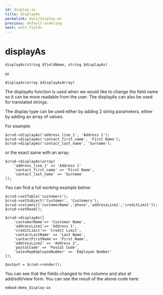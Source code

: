 ```yaml
---
id: display-as
title: displayAs
permalink: docs/display-as
previous: default-ordering
next: edit-fields
---
```


# displayAs


<pre><code class="language-php">displayAs(string $fieldName, string $displayAs)</code></pre>
or
<pre><code class="language-php">displayAs(array $displayAsArray)</code></pre>
The displayAs function is used when we would like to change the field name so it can be more readable from the user. The displayAs can also be used for translated strings. 

The display type can be used either by adding 2 string parameters, either by adding an array of values.

For example:
<pre><code class="language-php">$crud->displayAs('address_line_1', 'Address 1');
$crud->displayAs('contact_first_name', 'First Name');
$crud->displayAs('contact_last_name', 'Surname');
</code></pre>

or the exact same with an array:
<pre><code class="language-php">$crud->displayAs(array(
    'address_line_1' => 'Address 1'
    'contact_first_name' => 'First Name',
    'contact_last_name' => 'Surname'
));</code></pre>


You can find a full working example below:
<pre><code class="language-php">$crud->setTable('customers');
$crud->setSubject('Customer', 'Customers');
$crud->columns(['customerName','phone','addressLine1','creditLimit']);
$crud->setRead();

$crud->displayAs([
    'customerName'=> 'Customer Name',
    'addressLine1'=> 'Address 1',
    'creditLimit'=> 'Credit Limit',
    'contactLastName' => 'Last Name',
    'contactFirstName'=> 'First Name',
    'addressLine2' => 'Address 2',
    'postalCode' => 'Postal Code',
    'salesRepEmployeeNumber' => 'Employee Number'
]);

$output = $crud->render();</code></pre>

You can see that the fields changed to the columns and also at add/edit/view form. You can see the result of the above code here:

`embed:demo_display-as`
